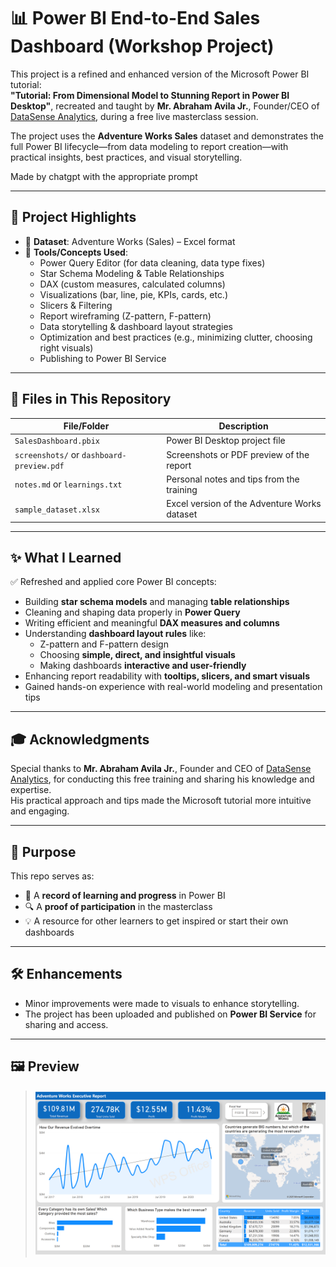 # 📊 Power BI End-to-End Sales Dashboard (Workshop Project)

This project is a refined and enhanced version of the Microsoft Power BI tutorial:  
**"Tutorial: From Dimensional Model to Stunning Report in Power BI Desktop"**, recreated and taught by **Mr. Abraham Avila Jr.**, Founder/CEO of [DataSense Analytics](https://datasenseph.com), during a free live masterclass session.

The project uses the **Adventure Works Sales** dataset and demonstrates the full Power BI lifecycle—from data modeling to report creation—with practical insights, best practices, and visual storytelling.

Made by chatgpt with the appropriate prompt

---

## 🚀 Project Highlights

- 📂 **Dataset**: Adventure Works (Sales) – Excel format
- 🧠 **Tools/Concepts Used**:
  - Power Query Editor (for data cleaning, data type fixes)
  - Star Schema Modeling & Table Relationships
  - DAX (custom measures, calculated columns)
  - Visualizations (bar, line, pie, KPIs, cards, etc.)
  - Slicers & Filtering
  - Report wireframing (Z-pattern, F-pattern)
  - Data storytelling & dashboard layout strategies
  - Optimization and best practices (e.g., minimizing clutter, choosing right visuals)
  - Publishing to Power BI Service

---

## 📁 Files in This Repository

| File/Folder        | Description |
|--------------------|-------------|
| `SalesDashboard.pbix` | Power BI Desktop project file |
| `screenshots/` or `dashboard-preview.pdf` | Screenshots or PDF preview of the report |
| `notes.md` or `learnings.txt` | Personal notes and tips from the training |
| `sample_dataset.xlsx` | Excel version of the Adventure Works dataset |

---

## ✨ What I Learned

✅ Refreshed and applied core Power BI concepts:
- Building **star schema models** and managing **table relationships**
- Cleaning and shaping data properly in **Power Query**
- Writing efficient and meaningful **DAX measures and columns**
- Understanding **dashboard layout rules** like:
  - Z-pattern and F-pattern design
  - Choosing **simple, direct, and insightful visuals**
  - Making dashboards **interactive and user-friendly**
- Enhancing report readability with **tooltips, slicers, and smart visuals**
- Gained hands-on experience with real-world modeling and presentation tips

---

## 🎓 Acknowledgments

Special thanks to **Mr. Abraham Avila Jr.**, Founder and CEO of [DataSense Analytics](https://datasenseph.com), for conducting this free training and sharing his knowledge and expertise.  
His practical approach and tips made the Microsoft tutorial more intuitive and engaging.

---

## 🎯 Purpose

This repo serves as:
- 🧾 A **record of learning and progress** in Power BI
- 🔍 A **proof of participation** in the masterclass
- 💡 A resource for other learners to get inspired or start their own dashboards

---

## 🛠️ Enhancements

- Minor improvements were made to visuals to enhance storytelling.
- The project has been uploaded and published on **Power BI Service** for sharing and access.

---

## 🖼️ Preview

> ![Dashboard Picture](AdventureWorksExecutiveSalesReport_00.png)
